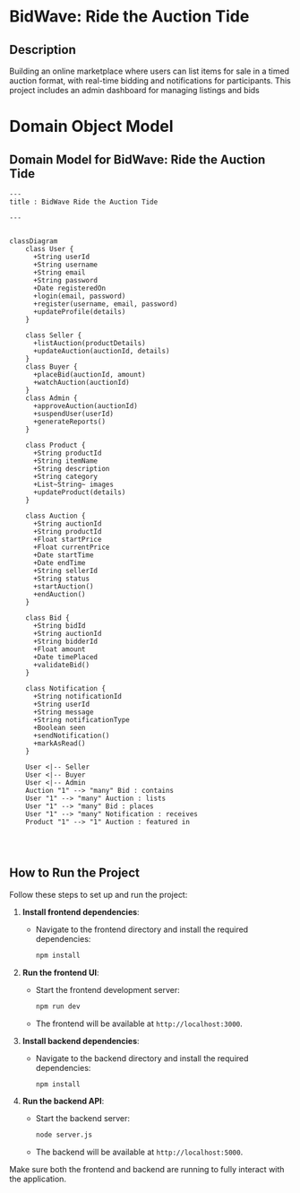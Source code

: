  # BidWave: Ride the Auction Tide

## Description
 Building an online marketplace where users can list items for sale in a timed auction format, with real-time bidding and notifications for participants. This project includes an admin dashboard for managing listings and bids

# Domain Object Model
## Domain Model for BidWave: Ride the Auction Tide

```mermaid
---
title : BidWave Ride the Auction Tide

---


classDiagram
    class User {
      +String userId
      +String username
      +String email
      +String password
      +Date registeredOn
      +login(email, password)
      +register(username, email, password)
      +updateProfile(details)
    }
    
    class Seller {
      +listAuction(productDetails)
      +updateAuction(auctionId, details)
    }
    class Buyer {
      +placeBid(auctionId, amount)
      +watchAuction(auctionId)
    }
    class Admin {
      +approveAuction(auctionId)
      +suspendUser(userId)
      +generateReports()
    }

    class Product {
      +String productId
      +String itemName
      +String description
      +String category
      +List~String~ images
      +updateProduct(details)
    }

    class Auction {
      +String auctionId
      +String productId
      +Float startPrice
      +Float currentPrice
      +Date startTime
      +Date endTime
      +String sellerId
      +String status
      +startAuction()
      +endAuction()
    }

    class Bid {
      +String bidId
      +String auctionId
      +String bidderId
      +Float amount
      +Date timePlaced
      +validateBid()
    }

    class Notification {
      +String notificationId
      +String userId
      +String message
      +String notificationType
      +Boolean seen
      +sendNotification()
      +markAsRead()
    }

    User <|-- Seller
    User <|-- Buyer
    User <|-- Admin
    Auction "1" --> "many" Bid : contains
    User "1" --> "many" Auction : lists
    User "1" --> "many" Bid : places
    User "1" --> "many" Notification : receives
    Product "1" --> "1" Auction : featured in


    

```
## How to Run the Project

Follow these steps to set up and run the project:

1. **Install frontend dependencies**:
   - Navigate to the frontend directory and install the required dependencies:
     ```bash
     npm install
     ```

2. **Run the frontend UI**:
   - Start the frontend development server:
     ```bash
     npm run dev
     ```
   - The frontend will be available at `http://localhost:3000`.

3. **Install backend dependencies**:
   - Navigate to the backend directory and install the required dependencies:
     ```bash
     npm install
     ```

4. **Run the backend API**:
   - Start the backend server:
     ```bash
     node server.js
     ```
   - The backend will be available at `http://localhost:5000`.

Make sure both the frontend and backend are running to fully interact with the application.


